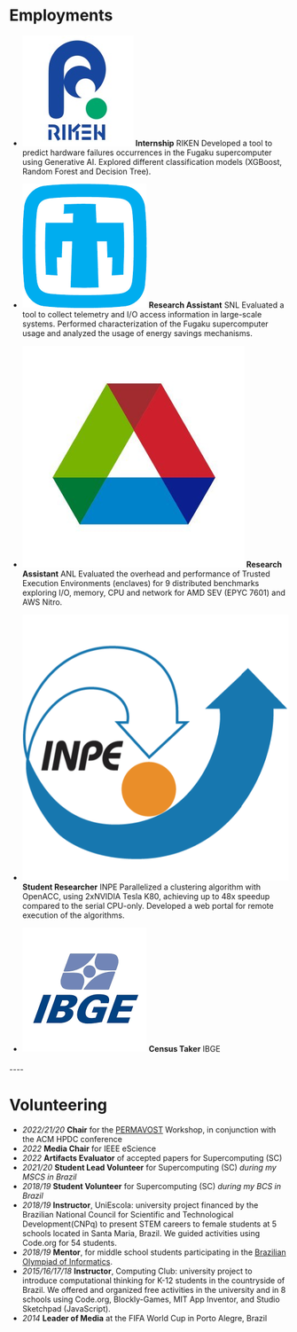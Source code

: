 # Employments

- <img class="experience-picture" src="./img/riken_logo.jpeg"> **Internship** RIKEN
Developed a tool to predict hardware failures occurrences in the Fugaku supercomputer using Generative AI. Explored different classification models (XGBoost, Random Forest and Decision Tree).

- <img class="experience-picture" src="./img/snl.png"> **Research Assistant** SNL
Evaluated a tool to collect telemetry and I/O access information in large-scale systems. Performed characterization of the Fugaku supercomputer usage and analyzed the usage of energy savings mechanisms.

- <img class="experience-picture" src="./img/anl.jpg"> **Research Assistant** ANL Evaluated the overhead and performance of Trusted Execution Environments (enclaves) for 9 distributed benchmarks exploring I/O, memory, CPU and network for AMD SEV (EPYC 7601) and AWS Nitro.

- <img class="experience-picture" src="./img/inpe.png"> **Student Researcher** INPE
Parallelized a clustering algorithm with OpenACC, using 2xNVIDIA Tesla K80, achieving up to 48x speedup compared to the serial CPU-only. Developed a web portal for remote execution of the algorithms.

- <img class="experience-picture" src="./img/ibge.png"> **Census Taker** IBGE

<div style="margin-top: 20px;"></div>
----

# Volunteering

- *2022/21/20* **Chair** for the [PERMAVOST](https://permavost.github.io/2021.html) Workshop, in conjunction with the ACM HPDC conference
- *2022*       **Media Chair** for IEEE eScience 
- *2022*       **Artifacts Evaluator** of accepted papers for Supercomputing (SC)
- *2021/20*    **Student Lead Volunteer** for Supercomputing (SC) *during my MSCS in Brazil*
- *2018/19*    **Student Volunteer** for Supercomputing (SC) *during my BCS in Brazil*
- *2018/19*    **Instructor**, UniEscola: university project financed by the Brazilian National Council for Scientific and Technological Development(CNPq) to present STEM careers to female students at 5 schools located in Santa Maria, Brazil. We guided activities using Code.org for 54 students. 
- *2018/19*    **Mentor**, for middle school students participating in the [Brazilian Olympiad of Informatics](https://olimpiada.ic.unicamp.br).
- *2015/16/17/18* **Instructor**, Computing Club: university project to introduce computational thinking for K-12 students in the countryside of Brazil. We offered and organized free activities in the university and in 8 schools using Code.org, Blockly-Games, MIT App Inventor, and Studio Sketchpad (JavaScript).
- *2014* **Leader of Media** at the FIFA World Cup in Porto Alegre, Brazil 